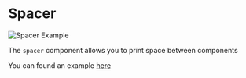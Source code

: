 # Spacer

![Spacer Example](https://file.anotherhadi.com/wtui-components/spacer.gif)

The `spacer` component allows you to print space between components

You can found an example [here](https://github.com/anotherhadi/wtui-components/blob/main/spacer/example/main.go)
